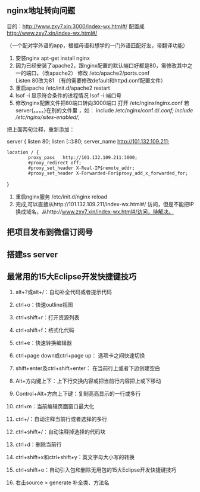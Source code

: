 ## nginx地址转向问题

目的：http://www.zxy7.xin:3000/index-wx.html#/ 配置成 http://www.zxy7.xin/index-wx.html#/

（一个配对学外语的app，根据母语和想学的一门外语匹配好友，带翻译功能）

1. 安装nginx     apt-get install nginx
1. 因为已经安装了apache2，跟nginx配置的默认端口好都是80，需修改其中之一的端口，（改apache2）
修改 /etc/apache2/ports.conf    
Listen 80改为81
（有的需要修改default和httpd.conf配置文件）
1. 重启apache       /etc/init.d/apache2 restart
1. lsof -i         显示符合条件的进程情况
   lsof -i:端口号 
1. 修改nginx配置文件把80端口转向3000端口
打开 /etc/nginx/nginx.conf
若server{。。。。}在别的文件里	，如：
include /etc/nginx/conf.d/*.conf;
include /etc/nginx/sites-enabled/*;

把上面两句注释，重新添加：

server {
    listen 80;
    listen [::]:80;
    server_name  http://101.132.109.211;

	location / {
            proxy_pass   http://101.132.109.211:3000;
            #proxy_redirect off;
            #proxy_set_header X-Real-IP$remote_addr;
            #proxy_set_header X-Forwarded-For$proxy_add_x_forwarded_for;
}

1. 重启nginx服务     /etc/init.d/nginx reload
1. 完成,可以直接从http://101.132.109.211/index-wx.html#/ 访问，但是不能把IP换成域名，从http://www.zxy7.xin/index-wx.html#/访问，待解决。


## 把项目发布到微信订阅号



## 搭建ss server

## 最常用的15大Eclipse开发快捷键技巧

1. alt+?或alt+/：自动补全代码或者提示代码
 
2. ctrl+o：快速outline视图

3. ctrl+shift+r：打开资源列表

4. ctrl+shift+f：格式化代码

5. ctrl+e：快速转换编辑器

6. ctrl+page down或ctrl+page up： 选项卡之间快速切换

7. shift+enter及ctrl+shift+enter： 在当前行上或者下边创建空白

8. Alt+方向键上下：上下行交换内容或把当前行内容把上或下移动

9. Control+Alt+方向上下键：复制高亮显示的一行或多行

10. ctrl+m：当前编辑页面窗口最大化

11. ctrl+/：自动注释当前行或者选择的多行

12. ctrl+shift+/：自动注释掉选择的代码块

13. ctrl+d：删除当前行

14. ctrl+shift+x和ctrl+shift+y：英文字母大小写的转换

15. ctrl+shift+o：自动引入包和删除无用包的15大Eclipse开发快捷键技巧

16. 右击source > generate 补全类、方法名